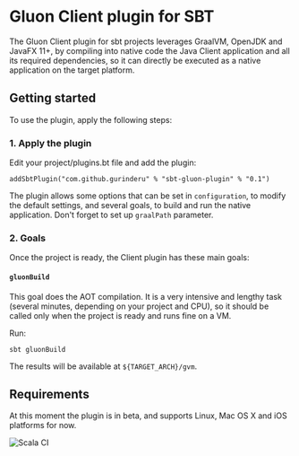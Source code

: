 # Gluon Client plugin for SBT

The Gluon Client plugin for sbt projects leverages GraalVM, OpenJDK and JavaFX 11+, 
by compiling into native code the Java Client application and all its required dependencies, 
so it can directly be executed as a native application on the target platform.

## Getting started

To use the plugin, apply the following steps:

### 1. Apply the plugin

Edit your project/plugins.bt file and add the plugin:
    
    addSbtPlugin("com.github.gurinderu" % "sbt-gluon-plugin" % "0.1")
    
The plugin allows some options that can be set in `configuration`, to modify the default settings, and several goals, to build and run the native application.
Don't forget to set up `graalPath` parameter.

### 2. Goals
    
Once the project is ready, the Client plugin has these main goals:    

#### `gluonBuild`

This goal does the AOT compilation. It is a very intensive and lengthy task (several minutes, depending on your project and CPU), so it should be called only when the project is ready and runs fine on a VM.

Run:

    sbt gluonBuild

The results will be available at `${TARGET_ARCH}/gvm`.

## Requirements

At this moment the plugin is in beta, and supports Linux, Mac OS X and iOS platforms for now.

![Scala CI](https://github.com/gurinderu/sbt-gluon-plugin/workflows/Scala%20CI/badge.svg?branch=master&event=push)
